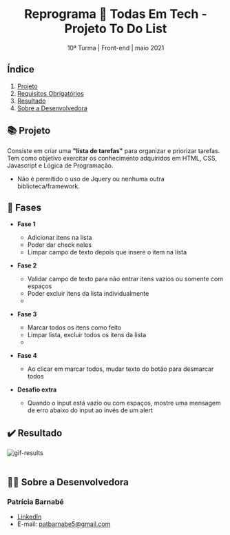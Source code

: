 <h1 align="center">Reprograma 💜 Todas Em Tech - Projeto To Do List </h1>

<p align="center">10ª Turma | Front-end | maio 2021 </p>

## Índice

1. [Projeto](#-projeto)
2. [Requisitos Obrigatórios](#-fases)
3. [Resultado](#%EF%B8%8F-resultado)
4. [Sobre a Desenvolvedora](#-sobre-a-desenvolvedora)

## 📚 Projeto
Consiste em criar uma **"lista de tarefas"** para organizar e priorizar tarefas.
Tem como objetivo exercitar os conhecimento adquiridos em HTML, CSS, Javascript e Lógica de Programação.

- Não é permitido o uso de Jquery ou nenhuma outra biblioteca/framework.

## 🎯 Fases

- **Fase 1**
    - Adicionar itens na lista
    - Poder dar check neles
    - Limpar campo de texto depois que insere o item na lista
    
- **Fase 2**
    - Validar campo de texto para não entrar itens vazios ou somente com espaços
    - Poder excluir itens da lista individualmente
    - 
- **Fase 3**
    - Marcar todos os itens como feito
    - Limpar lista, excluir todos os itens da lista
    - 
- **Fase 4**
    - Ao clicar em marcar todos, mudar texto do botão para desmarcar todos

- **Desafio extra**
    - Quando o input está vazio ou com espaços, mostre uma mensagem de erro abaixo do input ao invés de um alert

## ✔️ Resultado
<div style="display: flex" align="center">
  <img align="center" alt="gif-results" src="./maravilhosa/anneFrank/imagensAnne/gif-annefrank.gif"><br><br>
</div>

## 👩‍💻 Sobre a Desenvolvedora
### Patrícia Barnabé

- [LinkedIn](https://www.linkedin.com/in/patriciabarnabe)
- E-mail: patbarnabe5@gmail.com
